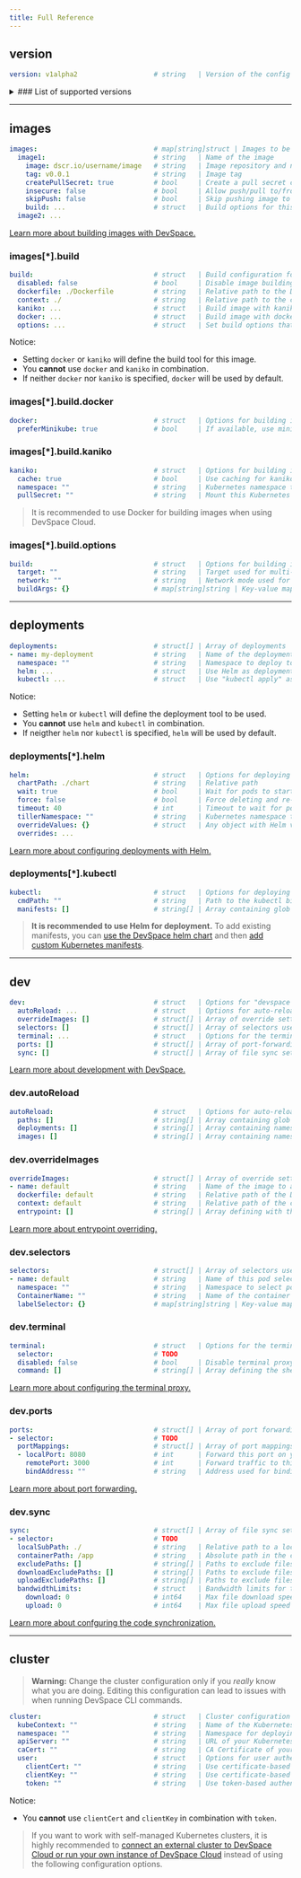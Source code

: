 ```yaml
---
title: Full Reference
---
```


## version
```yaml
version: v1alpha2                   # string   | Version of the config
```

<details>
<summary>
### List of supported versions
</summary>
- v1alpha2 ***latest***
- v1alpha1
</details>

---
## images
```yaml
images:                             # map[string]struct | Images to be built and pushed
  image1:                           # string   | Name of the image
    image: dscr.io/username/image   # string   | Image repository and name 
    tag: v0.0.1                     # string   | Image tag
    createPullSecret: true          # bool     | Create a pull secret containing your Docker credentials (Default: true)
    insecure: false                 # bool     | Allow push/pull to/from insecure registries (Default: false)
    skipPush: false                 # bool     | Skip pushing image to registry, recommended for minikube (Default: false)
    build: ...                      # struct   | Build options for this image
  image2: ...
```
[Learn more about building images with DevSpace.](/docs/images/workflow)

### images[*].build
```yaml
build:                              # struct   | Build configuration for an image
  disabled: false                   # bool     | Disable image building (Default: false)
  dockerfile: ./Dockerfile          # string   | Relative path to the Dockerfile used for building (Default: ./Dockerfile)
  context: ./                       # string   | Relative path to the context used for building (Default: ./)
  kaniko: ...                       # struct   | Build image with kaniko and set options for kaniko
  docker: ...                       # struct   | Build image with docker and set options for docker
  options: ...                      # struct   | Set build options that are independent of of the build tool used
```
Notice:
- Setting `docker` or `kaniko` will define the build tool for this image.
- You **cannot** use `docker` and `kaniko` in combination. 
- If neither `docker` nor `kaniko` is specified, `docker` will be used by default.

### images[*].build.docker
```yaml
docker:                             # struct   | Options for building images with Docker
  preferMinikube: true              # bool     | If available, use minikube's in-built docker daemon instaed of local docker daemon (default: true)
```

### images[*].build.kaniko
```yaml
kaniko:                             # struct   | Options for building images with kaniko
  cache: true                       # bool     | Use caching for kaniko build process
  namespace: ""                     # string   | Kubernetes namespace to run kaniko build pod in (Default: "" = deployment namespace)
  pullSecret: ""                    # string   | Mount this Kubernetes secret instead of creating one to authenticate to the registry (default: "")
```
> It is recommended to use Docker for building images when using DevSpace Cloud.

### images[*].build.options
```yaml
build:                              # struct   | Options for building images
  target: ""                        # string   | Target used for multi-stage builds
  network: ""                       # string   | Network mode used for building the image
  buildArgs: {}                     # map[string]string | Key-value map specifying build arguments that will be passed to the build tool (e.g. docker)
```


---
## deployments
```yaml
deployments:                        # struct[] | Array of deployments
- name: my-deployment               # string   | Name of the deployment
  namespace: ""                     # string   | Namespace to deploy to (Default: "" = namespace of the active Space)
  helm: ...                         # struct   | Use Helm as deployment tool and set options for Helm
  kubectl: ...                      # struct   | Use "kubectl apply" as deployment tool and set options for kubectl
```
Notice:
- Setting `helm` or `kubectl` will define the deployment tool to be used.
- You **cannot** use `helm` and `kubectl` in combination. 
- If neigther `helm` nor `kubectl` is specified, `helm` will be used by default.

### deployments[*].helm
```yaml
helm:                               # struct   | Options for deploying with Helm
  chartPath: ./chart                # string   | Relative path 
  wait: true                        # bool     | Wait for pods to start after deployment (Default: true)
  force: false                      # bool     | Force deleting and re-creating Kubernetes resources during deployment (Default: false)
  timeout: 40                       # int      | Timeout to wait for pods to start after deployment (Default: 40)
  tillerNamespace: ""               # string   | Kubernetes namespace to run Tiller in (Default: "" = same a deployment namespace)
  overrideValues: {}                # struct   | Any object with Helm values to override values.yaml during deployment
  overrides: ...
```
[Learn more about configuring deployments with Helm.](/docs/deployment/charts)

### deployments[*].kubectl
```yaml
kubectl:                            # struct   | Options for deploying with "kubectl apply"
  cmdPath: ""                       # string   | Path to the kubectl binary (Default: "" = detect automatically)
  manifests: []                     # string[] | Array containing glob patterns for the Kubernetes manifests to deploy using "kubectl apply" (e.g. kube/* or manifests/service.yaml)
```
> **It is recommended to use Helm for deployment.** To add existing manifests, you can 
[use the DevSpace helm chart](/docs/chart/devspace-chart) and then
[add custom Kubernetes manifests](/docs/chart/custom-manifests).


---
## dev
```yaml
dev:                                # struct   | Options for "devspace dev"
  autoReload: ...                   # struct   | Options for auto-reloading (i.e. re-deploying deployments and re-building images)
  overrideImages: []                # struct[] | Array of override settings for image building
  selectors: []                     # struct[] | Array of selectors used to select Kubernetes pods (used within terminal, ports and sync)
  terminal: ...                     # struct   | Options for the terminal proxy
  ports: []                         # struct[] | Array of port-forwarding settings for selected pods
  sync: []                          # struct[] | Array of file sync settings for selected pods
```
[Learn more about development with DevSpace.](/docs/development/workflow)

### dev.autoReload
```yaml
autoReload:                         # struct   | Options for auto-reloading (i.e. re-deploying deployments and re-building images)
  paths: []                         # string[] | Array containing glob patterns of files that are watched for auto-reloading (i.e. reload when a file matching any of the patterns changes)
  deployments: []                   # string[] | Array containing names of deployments to watch for auto-reloading (i.e. reload when kubectl manifests or files within the Helm chart change)
  images: []                        # string[] | Array containing names of images to watch for auto-reloading (i.e. reload when the Dockerfile changes)
```

### dev.overrideImages
```yaml
overrideImages:                     # struct[] | Array of override settings for image building
- name: default                     # string   | Name of the image to apply this override rule to
  dockerfile: default               # string   | Relative path of the Dockerfile that should be used instead of the one originally defined
  context: default                  # string   | Relative path of the context directory that should be used instead of the one originally defined
  entrypoint: []                    # string[] | Array defining with the entrypoint that should be used instead of the entrypoint defined in the Dockerfile
```
[Learn more about entrypoint overriding.](/docs/development/entrypoint-overrides)

### dev.selectors
```yaml
selectors:                          # struct[] | Array of selectors used to select Kubernetes pods (used within terminal, ports and sync)
- name: default                     # string   | Name of this pod selector (used to reference this selector within terminal, ports and sync)
  namespace: ""                     # string   | Namespace to select pods in (Default: "" = namespace of the active Space)
  ContainerName: ""                 # string   | Name of the container within the selected pod (Default: "" = first container in the pod)
  labelSelector: {}                 # map[string]string | Key-value map of Kubernetes labels used to select pods
```

### dev.terminal
```yaml
terminal:                           # struct   | Options for the terminal proxy
  selector:                         # TODO
  disabled: false                   # bool     | Disable terminal proxy / only start port-forwarding and code sync if defined (Default: false)
  command: []                       # string[] | Array defining the shell command to start the terminal with (Default: ["sh", "-c", "command -v bash >/dev/null 2>&1 && exec bash || exec sh"])
```
[Learn more about configuring the terminal proxy.](/docs/development/terminal)

### dev.ports
```yaml
ports:                              # struct[] | Array of port forwarding settings for selected pods
- selector:                         # TODO
  portMappings:                     # struct[] | Array of port mappings
  - localPort: 8080                 # int      | Forward this port on your local computer
    remotePort: 3000                # int      | Forward traffic to this port exposed by the pod selected by "selector" (TODO)
    bindAddress: ""                 # string   | Address used for binding / use 0.0.0.0 to bind on all interfaces (Default: "localhost" = 127.0.0.1)
```
[Learn more about port forwarding.](/docs/development/port-forwarding)

### dev.sync
```yaml
sync:                               # struct[] | Array of file sync settings for selected pods
- selector:                         # TODO
  localSubPath: ./                  # string   | Relative path to a local folder that should be synchronized (Default: "./" = entire project)
  containerPath: /app               # string   | Absolute path in the container that should be synchronized with localSubPath
  excludePaths: []                  # string[] | Paths to exclude files/folders from sync in .gitignore syntax
  downloadExcludePaths: []          # string[] | Paths to exclude files/folders from download in .gitignore syntax
  uploadExcludePaths: []            # string[] | Paths to exclude files/folders from upload in .gitignore syntax
  bandwidthLimits:                  # struct   | Bandwidth limits for the synchronization algorithm
    download: 0                     # int64    | Max file download speed in kilobytes / second (e.g. 100 means 100 KB/s)
    upload: 0                       # int64    | Max file upload speed in kilobytes / second (e.g. 100 means 100 KB/s)
```
[Learn more about confguring the code synchronization.](/docs/development/synchronization)


---
## cluster
> **Warning:** Change the cluster configuration only if you *really* know what you are doing. Editing this configuration can lead to issues with when running DevSpace CLI commands.

```yaml
cluster:                            # struct   | Cluster configuration
  kubeContext: ""                   # string   | Name of the Kubernetes context to use (Default: "" = current Kubernetes context used by kubectl)
  namespace: ""                     # string   | Namespace for deploying applications
  apiServer: ""                     # string   | URL of your Kubernetes API server (master)
  caCert: ""                        # string   | CA Certificate of your Kubernetes API server
  user:                             # struct   | Options for user authentication
    clientCert: ""                  # string   | Use certificate-based authentication using this client certificate
    clientKey: ""                   # string   | Use certificate-based authentication using this client key
    token: ""                       # string   | Use token-based authentication using this token
```
Notice:
- You **cannot** use `clientCert` and `clientKey` in combination with `token`.

> If you want to work with self-managed Kubernetes clusters, it is highly recommended to [connect an external cluster to DevSpace Cloud or run your own instance of DevSpace Cloud](/docs/cloud/external-clusters/overview) instead of using the following configuration options.
